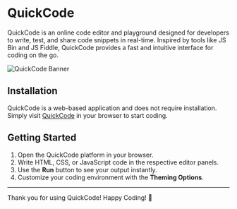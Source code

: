 # QuickCode

QuickCode is an online code editor and playground designed for developers to write, test, and share code snippets in real-time. Inspired by tools like JS Bin and JS Fiddle, QuickCode provides a fast and intuitive interface for coding on the go.

![QuickCode Banner](https://akram6t.github.io/quick-code/screenshort1.png)

## Installation

QuickCode is a web-based application and does not require installation. Simply visit [QuickCode](#) in your browser to start coding.

## Getting Started

1. Open the QuickCode platform in your browser.
2. Write HTML, CSS, or JavaScript code in the respective editor panels.
3. Use the **Run** button to see your output instantly.
4. Customize your coding environment with the **Theming Options**.

---

Thank you for using QuickCode! Happy Coding! 🚀

